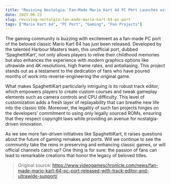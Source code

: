 ```yaml
---
title: "Reviving Nostalgia: Fan-Made Mario Kart 64 PC Port Launches with Exciting Features"
date: 2025-06-23
slug: reviving-nostalgia-fan-made-mario-kart-64-pc-port
tags: ["Mario Kart 64", "PC Port", "Gaming", "Fan Projects"]
---
```


The gaming community is buzzing with excitement as a fan-made PC port of the beloved classic Mario Kart 64 has just been released. Developed by the talented Harbour Masters team, this unofficial port, dubbed ‘SpaghettiKart’, not only allows players to relive their childhood memories but also enhances the experience with modern graphics options like ultrawide and 4K resolutions, high frame rates, and antialiasing. This project stands out as a testament to the dedication of fans who have poured months of work into reverse-engineering the original game.

What makes SpaghettiKart particularly intriguing is its robust track editor, which empowers players to create custom courses and tweak gameplay elements such as camera controls and CPU difficulty. This level of customization adds a fresh layer of replayability that can breathe new life into the classic title. Moreover, the legality of such fan projects hinges on the developers’ commitment to using only legally sourced ROMs, ensuring that they respect copyright laws while providing an avenue for nostalgia-driven innovation.

As we see more fan-driven initiatives like SpaghettiKart, it raises questions about the future of gaming remakes and ports. Will we continue to see the community take the reins in preserving and enhancing classic games, or will official channels catch up? One thing is for sure: the passion of fans can lead to remarkable creations that honor the legacy of beloved titles.

> Original source: https://www.videogameschronicle.com/news/fan-made-mario-kart-64-pc-port-released-with-track-editor-and-ultrawide-support/